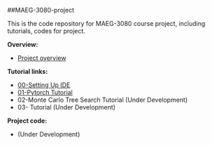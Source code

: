 ##MAEG-3080-project

This is the code repository for MAEG-3080 course project, including tutorials, codes for project.

**Overview:**
* [Project overview](https://github.com/linhongbin-ws/MAEG-3080-project/blob/master/project-overview.md)

**Tutorial links:**
* [00-Setting Up IDE](https://github.com/linhongbin-ws/MAEG-3080-project/blob/master/00-Setting-Up-IDE.md)
* [01-Pytorch Tutorial](http://nbviewer.jupyter.org/github/linhongbin-ws/MAEG-3080-project/blob/master/01-pytorch-tutorial.ipynb)
* 02-Monte Carlo Tree Search Tutorial (Under Development)
* 03- Tutorial (Under Development)

**Project code:**

* (Under Development)

[comment]: <> (## Resource)

[comment]: <> (Monte Carlos Tree Search &#40;MCTS&#41;:)

[comment]: <> (1. Udacity RL Course Series: [link]&#40;https://classroom.udacity.com/courses/ud600/lessons/4759058600/concepts/51904801690923&#41; )

[comment]: <> (1. Clear Explaination by John Levine: [link]&#40;https://www.youtube.com/watch?v=UXW2yZndl7U&t=2s&ab_channel=JohnLevine&#41;)

[comment]: <> (1. Chinese Course on MCTS: [link]&#40;https://www.youtube.com/watch?v=niIaKaWIRX0&ab_channel=%E4%B8%AD%E5%9B%BD%E5%A4%A7%E5%AD%A6MOOC-%E6%85%95%E8%AF%BE&#41;)

[comment]: <> (1. Survey Paper for MCTS &#40;Deep Understanding on MCTS and its variations&#41;: [link]&#40;https://ieeexplore.ieee.org/stamp/stamp.jsp?arnumber=6145622&casa_token=AecTrST5MJYAAAAA:1UepYH0lA9-jdodOaItjidj0ie8kcKFAH65qh4F3AzkX1wiWrfNj4lb5Um-w7RJChEu0heo3&tag=1&#41;)

[comment]: <> (1. Pytorch Tutorial [link]&#40;https://github.com/yunjey/pytorch-tutorial&#41;.)